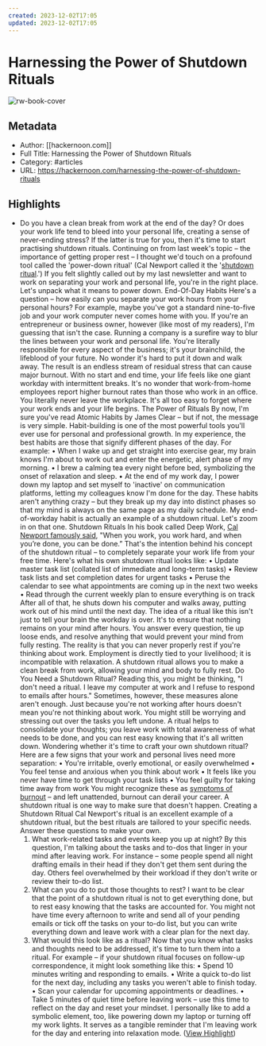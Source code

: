 ```yaml
---
created: 2023-12-02T17:05
updated: 2023-12-02T17:05
---
```

# Harnessing the Power of Shutdown Rituals

![rw-book-cover](https://hackernoon.imgix.net/images/sRDNsyX0c4TCCEJoPDTSzoNbnUD3-us93pt2.jpeg?mark-pad=0&mark=http://hackernoon.imgix.net/HackerNoon%20Rounded%20Horizontal.png?w=400)

## Metadata
- Author: [[hackernoon.com]]
- Full Title: Harnessing the Power of Shutdown Rituals
- Category: #articles
- URL: https://hackernoon.com/harnessing-the-power-of-shutdown-rituals

## Highlights
- Do you have a clean break from work at the end of the day? Or does your work life tend to bleed into your personal life, creating a sense of never-ending stress? If the latter is true for you, then it's time to start practising shutdown rituals.
  Continuing on from last week's topic – the importance of getting proper rest – I thought we'd touch on a profound tool called the 'power-down ritual' (Cal Newport called it the '[shutdown ritual](https://www.calnewport.com/blog/2009/06/08/drastically-reduce-stress-with-a-work-shutdown-ritual/?ref=hackernoon.com).')
  If you felt slightly called out by my last newsletter and want to work on separating your work and personal life, you're in the right place. Let's unpack what it means to power down.
  End-Of-Day Habits
  Here's a question – how easily can you separate your work hours from your personal hours? For example, maybe you've got a standard nine-to-five job and your work computer never comes home with you. If you're an entrepreneur or business owner, however (like most of my readers), I'm guessing that isn't the case.
  Running a company is a surefire way to blur the lines between your work and personal life. You're literally responsible for every aspect of the business; it's your brainchild, the lifeblood of your future. No wonder it's hard to put it down and walk away.
  The result is an endless stream of residual stress that can cause major burnout. With no start and end time, your life feels like one giant workday with intermittent breaks.
  It's no wonder that work-from-home employees report higher burnout rates than those who work in an office. You literally never leave the workplace. It's all too easy to forget where your work ends and your life begins.
  The Power of Rituals
  By now, I'm sure you've read Atomic Habits by James Clear – but if not, the message is very simple. Habit-building is one of the most powerful tools you'll ever use for personal and professional growth.
  In my experience, the best habits are those that signify different phases of the day. For example:
  • When I wake up and get straight into exercise gear, my brain knows I'm about to work out and enter the energetic, alert phase of my morning.
  • I brew a calming tea every night before bed, symbolizing the onset of relaxation and sleep.
  • At the end of my work day, I power down my laptop and set myself to 'inactive' on communication platforms, letting my colleagues know I'm done for the day.
  These habits aren't anything crazy – but they break up my day into distinct phases so that my mind is always on the same page as my daily schedule.
  My end-of-workday habit is actually an example of a shutdown ritual. Let's zoom in on that one.
  Shutdown Rituals
  In his book called Deep Work, [Cal Newport famously said](https://www.tannermilne.co/blog/shutdown-ritual?ref=hackernoon.com), "When you work, you work hard, and when you’re done, you can be done.” That's the intention behind his concept of the shutdown ritual – to completely separate your work life from your free time.
  Here's what his own shutdown ritual looks like:
  • Update master task list (collated list of immediate and long-term tasks)
  • Review task lists and set completion dates for urgent tasks
  • Peruse the calendar to see what appointments are coming up in the next two weeks
  • Read through the current weekly plan to ensure everything is on track
  After all of that, he shuts down his computer and walks away, putting work out of his mind until the next day.
  The idea of a ritual like this isn't just to tell your brain the workday is over. It's to ensure that nothing remains on your mind after hours. You answer every question, tie up loose ends, and resolve anything that would prevent your mind from fully resting.
  The reality is that you can never properly rest if you're thinking about work. Employment is directly tied to your livelihood; it is incompatible with relaxation. A shutdown ritual allows you to make a clean break from work, allowing your mind and body to fully rest.
  Do You Need a Shutdown Ritual?
  Reading this, you might be thinking, "I don't need a ritual. I leave my computer at work and I refuse to respond to emails after hours."
  Sometimes, however, these measures alone aren't enough. Just because you're not working after hours doesn't mean you're not thinking about work. You might still be worrying and stressing out over the tasks you left undone.
  A ritual helps to consolidate your thoughts; you leave work with total awareness of what needs to be done, and you can rest easy knowing that it's all written down.
  Wondering whether it's time to craft your own shutdown ritual? Here are a few signs that your work and personal lives need more separation:
  • You're irritable, overly emotional, or easily overwhelmed
  • You feel tense and anxious when you think about work
  • It feels like you never have time to get through your task lists
  • You feel guilty for taking time away from work
  You might recognize these as [symptoms of burnout](https://www.helpguide.org/articles/stress/burnout-prevention-and-recovery.htm?ref=hackernoon.com) – and left unattended, burnout can derail your career. A shutdown ritual is one way to make sure that doesn't happen.
  Creating a Shutdown Ritual
  Cal Newport's ritual is an excellent example of a shutdown ritual, but the best rituals are tailored to your specific needs. Answer these questions to make your own.
  1. What work-related tasks and events keep you up at night?
  By this question, I'm talking about the tasks and to-dos that linger in your mind after leaving work. For instance – some people spend all night drafting emails in their head if they don't get them sent during the day. Others feel overwhelmed by their workload if they don't write or review their to-do list.
  2. What can you do to put those thoughts to rest?
  I want to be clear that the point of a shutdown ritual is not to get everything done, but to rest easy knowing that the tasks are accounted for. You might not have time every afternoon to write and send all of your pending emails or tick off the tasks on your to-do list, but you can write everything down and leave work with a clear plan for the next day.
  3. What would this look like as a ritual?
  Now that you know what tasks and thoughts need to be addressed, it's time to turn them into a ritual. For example – if your shutdown ritual focuses on follow-up correspondence, it might look something like this:
  • Spend 10 minutes writing and responding to emails.
  • Write a quick to-do list for the next day, including any tasks you weren't able to finish today.
  • Scan your calendar for upcoming appointments or deadlines.
  • Take 5 minutes of quiet time before leaving work – use this time to reflect on the day and reset your mindset.
  I personally like to add a symbolic element, too, like powering down my laptop or turning off my work lights. It serves as a tangible reminder that I'm leaving work for the day and entering into relaxation mode. ([View Highlight](https://read.readwise.io/read/01hbf3q6fk6p2nw94zsbrcsknd))
